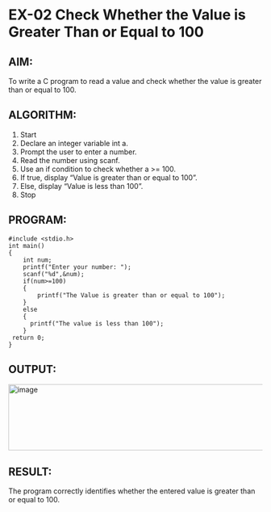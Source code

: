 # EX-02 Check Whether the Value is Greater Than or Equal to 100

## AIM:
To write a C program to read a value and check whether the value is greater than or equal to 100.

## ALGORITHM:
1. Start
2. Declare an integer variable int a.
3. Prompt the user to enter a number.
4. Read the number using scanf.
5. Use an if condition to check whether a >= 100.
6. If true, display “Value is greater than or equal to 100”.
7. Else, display “Value is less than 100”.
8. Stop

## PROGRAM:
```
#include <stdio.h>
int main()
{
    int num;
    printf("Enter your number: ");
    scanf("%d",&num);
    if(num>=100)
    {
        printf("The Value is greater than or equal to 100");
    }
    else
    {
      printf("The value is less than 100");
    }
 return 0;   
}
```

## OUTPUT:

<img width="655" height="131" alt="image" src="https://github.com/user-attachments/assets/f2eb7cb1-6b00-44c6-b5c3-c7a0937e942a" />

## RESULT:
The program correctly identifies whether the entered value is greater than or equal to 100.

